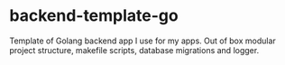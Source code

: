 # backend-template-go
Template of Golang backend app I use for my apps. Out of box modular project structure, makefile scripts, database migrations and logger.
